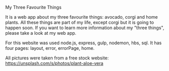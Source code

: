 My Three Favourite Things

It is a web app about my three favourite things: avocado, corgi and home plants. All these things are part of my life, except corgi but it is going to happen soon. If you want to learn more information about my "three things", please take a look at my web app. 

For this website was used node.js, express, gulp, nodemon, hbs, sql. It has four pages: layout, error, errorPage, home.

All pictures were taken from a free stock website: https://unsplash.com/s/photos/plant-aloe-vera